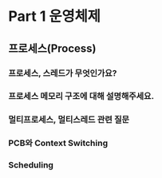# Part 1 운영체제

## 프로세스(Process)

### 프로세스, 스레드가 무엇인가요?



### 프로세스 메모리 구조에 대해 설명해주세요.



### 멀티프로세스, 멀티스레드 관련 질문




### PCB와 Context Switching




### Scheduling



